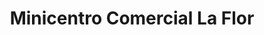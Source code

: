 ---
title: "Minicentro Comercial La Flor"
url: /puerto-la-cruz/minicentro-comercial-la-flor/
shop: centro comercial
---